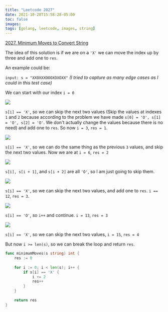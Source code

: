 ```yaml
---
title: "Leetcode 2027"
date: 2021-10-28T15:58:28-05:00
toc: false
images:
tags: [golang, leetcode, images, string]
---
```


[2027. Minimum Moves to Convert String](https://leetcode.com/problems/minimum-moves-to-convert-string/)

The idea of this solution is if we are on a `'X'` we can move the index up by three and add one to `res`.

An example could be:

`input: s = "XXOXXXOOOXOXOXX"` *(I tried to capture as many edge cases as I could in this test case)*

We can start with our index `i = 0`

![](https://i.imgur.com/veKMehQ.png)

`s[i] == 'X'`, so we can skip the next two values (Skip the values at indexes `1` and `2` because according to the problem we have made `s[0] = 'O', s[1] = 'O', s[2] = 'O'`. We don't actually change the values because there is no need) and add one to `res`. So now `i = 3`, `res = 1`.

![](https://i.imgur.com/Kym8Qw1.png)

`s[i] == 'X'`, so we can do the same thing as the previous `3` values, and skip the next two values. Now we are at `i = 6`, `res = 2`

![](https://i.imgur.com/G0FoLNM.png)

`s[i], s[i + 1]`, and `s[i + 2]` are all `'O'`, so I am just going to skip them.

![](https://i.imgur.com/ViDnPbB.png)

`s[i] == 'X'`, so we can skip the next two values, and add one to `res`. `i == 12`, `res = 3`.

![](https://i.imgur.com/DU17fi0.png)

`s[i] == 'O'`, so `i++` and continue. `i = 13`, `res = 3`

![](https://i.imgur.com/iw6okPi.png)

`s[i] == 'X'`, so we can skip the next two values, `i = 15`, `res = 4`

But now `i >= len(s)`, so we can break the loop and return `res`.

``` go
func minimumMoves(s string) int {
    res := 0
    
    for i := 0; i < len(s); i++ {
        if s[i] == 'X' {
            i += 2
            res++
        }
    }
    
    return res
}
```